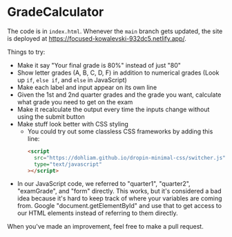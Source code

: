 # GradeCalculator

The code is in `index.html`. Whenever the `main` branch gets updated, the site is deployed at <https://focused-kowalevski-932dc5.netlify.app/>.

Things to try:

- Make it say "Your final grade is 80%" instead of just "80"
- Show letter grades (A, B, C, D, F) in addition to numerical grades (Look up `if`, `else if`, and `else` in JavaScript)
- Make each label and input appear on its own line
- Given the 1st and 2nd quarter grades and the grade you want, calculate what grade you need to get on the exam
- Make it recalculate the output every time the inputs change without using the submit button
- Make stuff look better with CSS styling
  - You could try out some classless CSS frameworks by adding this line:
    ```html
    <script
      src="https://dohliam.github.io/dropin-minimal-css/switcher.js"
      type="text/javascript"
    ></script>
    ```
- In our JavaScript code, we referred to "quarter1", "quarter2", "examGrade", and "form" directly.
  This works, but it's considered a bad idea because it's hard to keep track of where your variables are coming from.
  Google "document.getElementById" and use that to get access to our HTML elements instead of referring to them directly.

When you've made an improvement, feel free to make a pull request.
